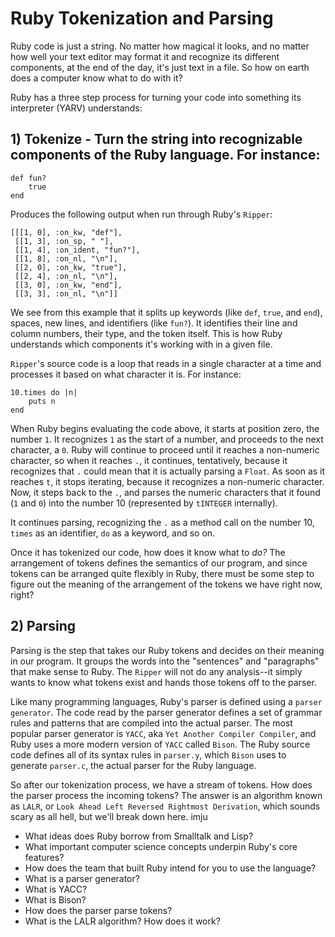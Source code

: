 # Ruby Tokenization and Parsing

Ruby code is just a string. No matter how magical it looks, and no matter how well your text editor may format it and recognize its different components, at the end of the day, it's just text in a file. So how on earth does a computer know what to do with it?

Ruby has a three step process for turning your code into something its interpreter (YARV) understands:

## 1) Tokenize - Turn the string into recognizable components of the Ruby language. For instance:

	def fun?
		true
	end
	
Produces the following output when run through Ruby's `Ripper`:

	[[[1, 0], :on_kw, "def"],
	 [[1, 3], :on_sp, " "],
	 [[1, 4], :on_ident, "fun?"],
	 [[1, 8], :on_nl, "\n"],
	 [[2, 0], :on_kw, "true"],
	 [[2, 4], :on_nl, "\n"],
	 [[3, 0], :on_kw, "end"],
	 [[3, 3], :on_nl, "\n"]]

We see from this example that it splits up keywords (like `def`, `true`, and `end`), spaces, new lines, and identifiers (like `fun?`). It identifies their line and column numbers, their type, and the token itself. This is how Ruby understands which components it's working with in a given file.

`Ripper`'s source code is a loop that reads in a single character at a time and processes it based on what character it is. For instance:

	10.times do |n|
		puts n
	end
	
When Ruby begins evaluating the code above, it starts at position zero, the number `1`. It recognizes `1` as the start of a number, and proceeds to the next character, a `0`. Ruby will continue to proceed until it reaches a non-numeric character, so when it reaches `.`, it continues, tentatively, because it recognizes that `.` could mean that it is actually parsing a `Float`. As soon as it reaches `t`, it stops iterating, because it recognizes a non-numeric character. Now, it steps back to the `.`, and parses the numeric characters that it found (`1` and `0`) into the number 10 (represented by `tINTEGER` internally). 

It continues parsing, recognizing the `.` as a method call on the number 10, `times` as an identifier, `do` as a keyword, and so on. 

Once it has tokenized our code, how does it know what to _do?_ The arrangement of tokens defines the semantics of our program, and since tokens can be arranged quite flexibly in Ruby, there must be some step to figure out the meaning of the arrangement of the tokens we have right now, right?

## 2) Parsing

Parsing is the step that takes our Ruby tokens and decides on their meaning in our program. It groups the words into the "sentences" and "paragraphs" that make sense to Ruby. The `Ripper` will not do any analysis--it simply wants to know what tokens exist and hands those tokens off to the parser. 

Like many programming languages, Ruby's parser is defined using a `parser generator`. The code read by the parser generator defines a set of grammar rules and patterns that are compiled into the actual parser. The most popular parser generator is `YACC`, aka `Yet Another Compiler Compiler`, and Ruby uses a more modern version of `YACC` called `Bison`. The Ruby source code defines all of its syntax rules in `parser.y`, which `Bison` uses to generate `parser.c`, the actual parser for the Ruby language. 

So after our tokenization process, we have a stream of tokens. How does the parser process the incoming tokens? The answer is an algorithm known as `LALR`, or `Look Ahead Left Reversed Rightmost Derivation`, which sounds scary as all hell, but we'll break down here. imju                                                                   

* What ideas does Ruby borrow from Smalltalk and Lisp?
* What important computer science concepts underpin Ruby's core features?
* How does the team that built Ruby intend for you to use the language?
* What is a parser generator?
* What is YACC?
* What is Bison?
* How does the parser parse tokens?
* What is the LALR algorithm? How does it work?